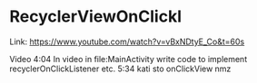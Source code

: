 # RecyclerViewOnClickl
Link: https://www.youtube.com/watch?v=vBxNDtyE_Co&t=60s

Video 4:04
In video in file:MainActivity write code to implement recyclerOnClickListener etc.
5:34
kati sto onClickView nmz 
